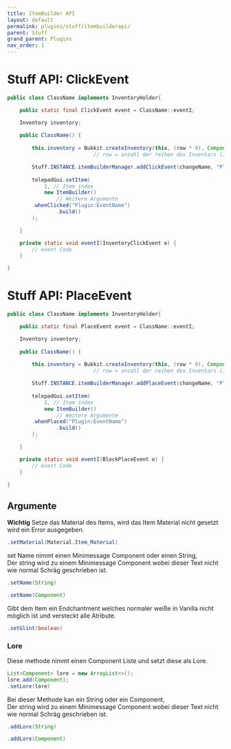 ```yaml
---
title: ItemBuilder API
layout: default
permalink: plugins/stuff/itembuilderapi/
parent: Stuff
grand_parent: Plugins
nav_order: 1
---
```


# Stuff API: ClickEvent
```java
public class ClassName implements InventoryHolder{

    public static final ClickEvent event = ClassName::eventI;

    Inventory inventory;
	
    public ClassName() {
	
        this.inventory = Bukkit.createInventory(this, (row * 9), Component.Text();
						    // row = anzahl der reihen des Inventars (1-6)

        Stuff.INSTANCE.itemBuilderManager.addClickEvent(changeName, "Plugin:EventName");
		
        telepadGui.setItem(
            1, // Item index
            new ItemBuilder()
                // Weitere Argumente
		.whenClicked("Plugin:EventName")
                .build()
        );

    }

    private static void eventI(InventoryClickEvent e) {
        // event Code
    }

}
```
# Stuff API: PlaceEvent
```java
public class ClassName implements InventoryHolder{

    public static final PlaceEvent event = ClassName::eventI;

    Inventory inventory;
	
    public ClassName() {
	
        this.inventory = Bukkit.createInventory(this, (row * 9), Component.Text();
						    // row = anzahl der reihen des Inventars (1-6)

        Stuff.INSTANCE.itemBuilderManager.addPlaceEvent(changeName, "Plugin:EventName");
		
        telepadGui.setItem(
            1, // Item index
            new ItemBuilder()
                // Weitere Argumente
		.whenPlaced("Plugin:EventName")
                .build()
        );

    }

    private static void eventI(BlockPlaceEvent e) {
        // event Code
    }

}
```
## Argumente

**Wichtig** Setze das Material des Items, wird das Item Material nicht gesetzt wird ein Error ausgegeben. 
```java
.setMaterial(Material.Item_Material)
```
set Name nimmt einen Minimessage Component oder einen String,<br>
Der string wird zu einem Minimessage Component wobei dieser Text nicht wie normal Schräg geschrieben ist.
```java
.setName(String)
```
```java
.setName(Component)
```
Gibt dem Item ein Endchantment welches normaler weiße in Vanilla nicht möglich ist und versteckt alle Atribute.
```java
.setGlint(boolean)
```
### Lore
Diese methode nimmt einen Component Liste und setzt diese als Lore.
```java
List<Component> lore = new ArrayList<>();
lore.add(Component);
.setLore(lore)
```
Bei dieser Methode kan ein String oder ein Component,<br>
Der string wird zu einem Minimessage Component wobei dieser Text nicht wie normal Schräg geschrieben ist.
```java
.addLore(String)
```
```java
.addLore(Component)
```
